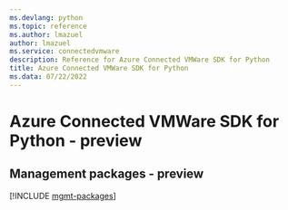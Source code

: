```yaml
---
ms.devlang: python
ms.topic: reference
ms.author: lmazuel
author: lmazuel
ms.service: connectedvmware
description: Reference for Azure Connected VMWare SDK for Python
title: Azure Connected VMWare SDK for Python
ms.data: 07/22/2022
---
```

# Azure Connected VMWare SDK for Python - preview

## Management packages - preview
[!INCLUDE [mgmt-packages](connected-vmware-mgmt-index.md)]